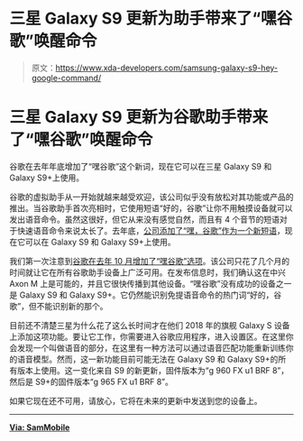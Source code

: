 # 三星 Galaxy S9 更新为助手带来了“嘿谷歌”唤醒命令

> 原文：<https://www.xda-developers.com/samsung-galaxy-s9-hey-google-command/>

# 三星 Galaxy S9 更新为谷歌助手带来了“嘿谷歌”唤醒命令

谷歌在去年年底增加了“嘿谷歌”这个新词，现在它可以在三星 Galaxy S9 和 Galaxy S9+上使用。

谷歌的虚拟助手从一开始就越来越受欢迎，该公司似乎没有放松对其功能或产品的推出。当谷歌助手首次亮相时，它使用短语“好的，谷歌”让你不用触摸设备就可以发出语音命令。虽然这很好，但它从来没有感觉自然，而且有 4 个音节的短语对于快速语音命令来说太长了。去年底，[公司添加了“嘿，谷歌”作为一个新短语](https://www.xda-developers.com/hey-google-voice-command-google-assistant/)，现在它可以在 Galaxy S9 和 Galaxy S9+上使用。

我们第一次注意到[谷歌在去年 10 月增加了“嘿谷歌”选项](https://www.xda-developers.com/hey-google-hotword-google-app-google-assistant/)。该公司只花了几个月的时间就让它在所有谷歌助手设备上广泛可用。在发布信息时，我们确认这在中兴 Axon M 上是可能的，并且它很快传播到其他设备。“嘿谷歌”没有成功的设备之一是 Galaxy S9 和 Galaxy S9+。它仍然能识别免提语音命令的热门词“好的，谷歌”，但不能识别新的那个。

目前还不清楚三星为什么花了这么长时间才在他们 2018 年的旗舰 Galaxy S 设备上添加这项功能。要让它工作，你需要进入谷歌应用程序，进入设置区。在这里你会发现一个叫做语音的部分，在这里有一种方法可以通过语音匹配功能重新训练你的语音模型。然而，这一新功能目前可能无法在 Galaxy S9 和 Galaxy S9+的所有版本上使用。这一变化来自 S9 的新更新，固件版本为“g 960 FX u1 BRF 8”，然后是 S9+的固件版本“g 965 FX u1 BRF 8”。

如果它现在还不可用，请放心，它将在未来的更新中发送到您的设备上。

* * *

[**Via: SamMobile**](https://www.sammobile.com/2018/06/27/galaxy-s9-update-hey-google)